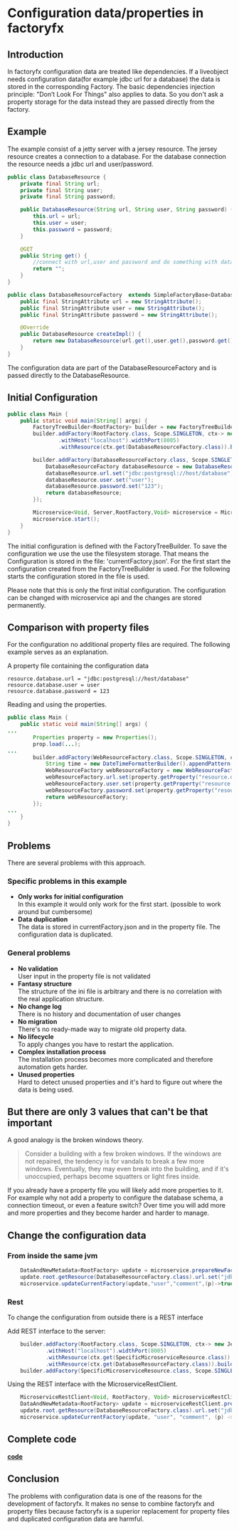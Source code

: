 # Configuration data/properties in factoryfx

## Introduction
In factoryfx configuration data are treated like dependencies.
If a liveobject needs configuration data(for example jdbc url for a database) the data is stored in the corresponding Factory.
The basic dependencies injection principle: "Don’t Look For Things" also applies to data. So you don't ask a property storage for the data instead they are passed directly from the factory.

## Example
The example consist of a jetty server with a jersey resource. The jersey resource creates a connection to a database.
For the database connection the resource needs a jdbc url and user/password.

```java
public class DatabaseResource {
    private final String url;
    private final String user;
    private final String password;

    public DatabaseResource(String url, String user, String password) {
        this.url = url;
        this.user = user;
        this.password = password;
    }

    @GET
    public String get() {
        //connect with url,user and password and do something with database
        return "";
    }
}

public class DatabaseResourceFactory  extends SimpleFactoryBase<DatabaseResource,Void, RootFactory> {
    public final StringAttribute url = new StringAttribute();
    public final StringAttribute user = new StringAttribute();
    public final StringAttribute password = new StringAttribute();

    @Override
    public DatabaseResource createImpl() {
        return new DatabaseResource(url.get(),user.get(),password.get());
    }
}
```
The configuration data are part of the DatabaseResourceFactory and is passed directly to the DatabaseResource.

## Initial Configuration 
```java
public class Main {
    public static void main(String[] args) {
        FactoryTreeBuilder<RootFactory> builder = new FactoryTreeBuilder<>(RootFactory.class);
        builder.addFactory(RootFactory.class, Scope.SINGLETON, ctx-> new JettyServerBuilder<>(new RootFactory())
                .withHost("localhost").widthPort(8005)
                .withResource(ctx.get(DatabaseResourceFactory.class)).build());

        builder.addFactory(DatabaseResourceFactory.class, Scope.SINGLETON, ctx->{
            DatabaseResourceFactory databaseResource = new DatabaseResourceFactory();
            databaseResource.url.set("jdbc:postgresql://host/database");
            databaseResource.user.set("user");
            databaseResource.password.set("123");
            return databaseResource;
        });

        Microservice<Void, Server,RootFactory,Void> microservice = MicroserviceBuilder.buildFilesystemMicroservice(builder.buildTree(),Paths.get("./"));
        microservice.start();
    }
}
```
The initial configuration is defined with the FactoryTreeBuilder. 
To save the configuration we use the use the filesystem storage. That means the Configuration is stored in the file: 'currentFactory.json'.
For the first start the configuration created from the FactoryTreeBuilder is used. For the following starts the configuration stored in the file is used.

Please note that this is only the first initial configuration. The configuration can be changed with microservice api and the changes are stored permanently.

## Comparison with property files
For the configuration no additional property files are required. The following example serves as an explanation.

A property file containing the configuration data
```
resource.database.url = "jdbc:postgresql://host/database"
resource.database.user = user
resource.database.password = 123
```
Reading and using the properties.
```java
public class Main {
    public static void main(String[] args) {
...
        Properties property = new Properties();
        prop.load(...);
...
        builder.addFactory(WebResourceFactory.class, Scope.SINGLETON, ctx->{
            String time = new DateTimeFormatterBuilder().appendPattern("dd.MM.yyyy HH:mm:ss.SSS").toFormatter().format(LocalDateTime.now());
            WebResourceFactory webResourceFactory = new WebResourceFactory();
            webResourceFactory.url.set(property.getProperty("resource.database.url"));
            webResourceFactory.user.set(property.getProperty("resource.database.user"));
            webResourceFactory.password.set(property.getProperty("resource.database.password"));
            return webResourceFactory;
        });
...
    }
}
```

## Problems
There are several problems with this approach.
### Specific problems in this example
* **Only works for initial configuration**<br>
In this example it would only work for the first start. (possible to work around but cumbersome)
* **Data duplication**<br>
The data is stored in currentFactory.json and in the property file.
The configuration data is duplicated.

### General problems
* **No validation**<br>
User input in the property file is not validated
* **Fantasy structure**<br>
The structure of the ini file is arbitrary and there is no correlation with the real application structure.
* **No change log**<br>
There is no history and documentation of user changes
* **No migration**<br>
There's no ready-made way to migrate old property data.
* **No lifecycle**<br>
To apply changes you have to restart the application.
* **Complex installation process**<br>
The installation process becomes more complicated and therefore automation gets harder.
* **Unused properties**<br>
Hard to detect unused properties and it's hard to figure out where the data is being used.

## But there are only 3 values that can't be that important
A good analogy  is the broken windows theory.
> Consider a building with a few broken windows. If the windows are not repaired, the tendency is for vandals to break a few more windows. Eventually, they may even break into the building, and if it's unoccupied, perhaps become squatters or light fires inside. 

If you already have a property file you will likely add more properties to it. For example why not add a property to configure the database schema, a connection timeout, or even a feature switch? Over time you will add more and more properties and they become harder and harder to manage.


## Change the configuration data
### From inside the same jvm
```java
    DataAndNewMetadata<RootFactory> update = microservice.prepareNewFactory();
    update.root.getResource(DatabaseResourceFactory.class).url.set("jdbc:postgresql://host/databasenew");
    microservice.updateCurrentFactory(update,"user","comment",(p)->true);
```
### Rest
To change the configuration from outside there is a REST interface

Add REST interface to the server:
```java
    builder.addFactory(RootFactory.class, Scope.SINGLETON, ctx-> new JettyServerBuilder<>(new RootFactory())
            .withHost("localhost").widthPort(8005)
            .withResource(ctx.get(SpecificMicroserviceResource.class))
            .withResource(ctx.get(DatabaseResourceFactory.class)).build());
    builder.addFactory(SpecificMicroserviceResource.class, Scope.SINGLETON);
```
Using the REST interface with the MicroserviceRestClient.
```java
    MicroserviceRestClient<Void, RootFactory, Void> microserviceRestClient = MicroserviceRestClientBuilder.build("localhost", 8005, "", "", RootFactory.class);
    DataAndNewMetadata<RootFactory> update = microserviceRestClient.prepareNewFactory();
    update.root.getResource(DatabaseResourceFactory.class).url.set("jdbc:postgresql://host/databasenew");
    microservice.updateCurrentFactory(update, "user", "comment", (p) -> true);
```

## Complete code
[**code**](https://github.com/factoryfx/factoryfx/tree/master/docu/src/main/java/de/factoryfx/docu/configurationdata)

## Conclusion
The problems with configuration data is one of the reasons for the development of factoryfx.
It makes no sense to combine factoryfx and property files because factoryfx is a superior replacement for property files and duplicated configuration data are harmful.


